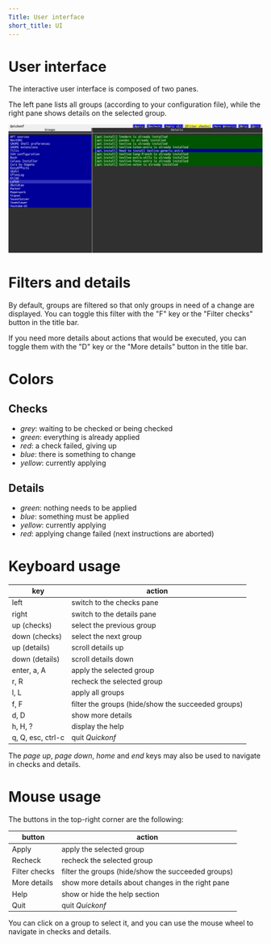 ```yaml
---
Title: User interface
short_title: UI
---
```


# User interface

The interactive user interface is composed of two panes.

The left pane lists all groups (according to your configuration file), while the right pane shows details on the selected group.

![UI Screenshot](screenshot.png)

# Filters and details

By default, groups are filtered so that only groups in need of a change are displayed. You can toggle this filter with the "F" key or the "Filter checks" button in the title bar.

If you need more details about actions that would be executed, you can toggle them with the "D" key or the "More details" button in the title bar.

# Colors

## Checks

- _grey_: waiting to be checked or being checked
- _green_: everything is already applied
- _red_: a check failed, giving up
- _blue_: there is something to change
- _yellow_: currently applying

## Details

- _green_: nothing needs to be applied
- _blue_: something must be applied
- _yellow_: currently applying
- _red_: applying change failed (next instructions are aborted)

# Keyboard usage

| key               | action                                             |
| ----------------- | -------------------------------------------------- |
| left              | switch to the checks pane                          |
| right             | switch to the details pane                         |
| up (checks)       | select the previous group                          |
| down (checks)     | select the next group                              |
| up (details)      | scroll details up                                  |
| down (details)    | scroll details down                                |
| enter, a, A       | apply the selected group                           |
| r, R              | recheck the selected group                         |
| l, L              | apply all groups                                   |
| f, F              | filter the groups (hide/show the succeeded groups) |
| d, D              | show more details                                  |
| h, H, ?           | display the help                                   |
| q, Q, esc, ctrl-c | quit _Quickonf_                                    |

The _page up_, _page down_, _home_ and _end_ keys may also be used to navigate in checks and details.

# Mouse usage

The buttons in the top-right corner are the following:

| button         | action                                             |
| -------------- | -------------------------------------------------- |
| Apply          | apply the selected group                           |
| Recheck        | recheck the selected group                         |
| Filter checks  | filter the groups (hide/show the succeeded groups) |
| More details   | show more details about changes in the right pane  |
| Help           | show or hide the help section                      |
| Quit           | quit _Quickonf_                                    |

You can click on a group to select it, and you can use the mouse wheel to navigate in checks and details.
